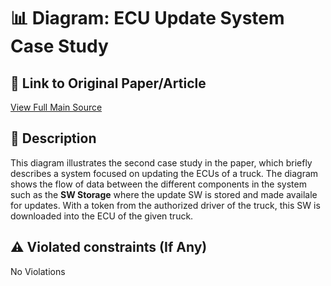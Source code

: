 # 📊 Diagram: ECU Update System Case Study

## 🔗 Link to Original Paper/Article
[View Full Main Source](<https://www.sciencedirect.com/science/article/pii/S016412122100100X?via%3Dihub>)

## 📝 Description
This diagram illustrates the second case study in the paper, which briefly describes a system focused on updating the ECUs of a truck. The diagram shows the flow of data between the different components in the system such as the **SW Storage** where the update SW is stored and made availale for updates. With a token from the authorized driver of the truck, this SW is downloaded into the ECU of the given truck.

## ⚠️ Violated constraints (If Any)
No Violations




